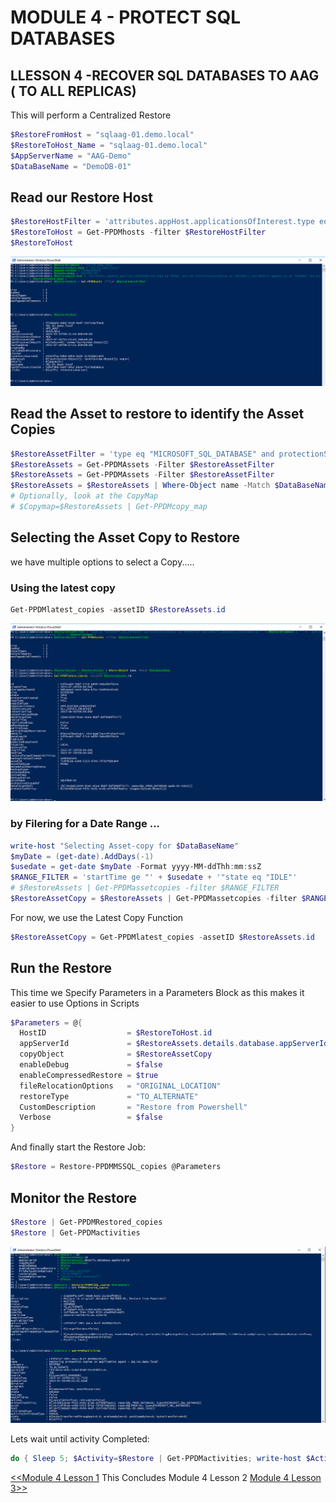 # MODULE 4 - PROTECT SQL DATABASES

## LLESSON 4 -RECOVER SQL DATABASES TO AAG ( TO ALL REPLICAS)

This will perform a Centralized Restore

```Powershell
$RestoreFromHost = "sqlaag-01.demo.local"
$RestoreToHost_Name = "sqlaag-01.demo.local"
$AppServerName = "AAG-Demo"
$DataBaseName = "DemoDB-01"
```

## Read our Restore Host

```Powershell
$RestoreHostFilter = 'attributes.appHost.applicationsOfInterest.type eq "MSSQL" and not (lastDiscoveryStatus eq "DELETED") and details.appHost.os eq "WINDOWS" and hostname eq "' + $RestoreToHost_Name + '"'
$RestoreToHost = Get-PPDMhosts -filter $RestoreHostFilter
$RestoreToHost
```

![Alt text](image-60.png)

## Read the Asset to restore to identify the Asset Copies

```Powershell
$RestoreAssetFilter = 'type eq "MICROSOFT_SQL_DATABASE" and protectionStatus eq "PROTECTED" and details.database.clusterName eq "' + $RestoreFromHost + '"' + ' and details.database.appServerName eq "' + $AppServerName + '"'  + ' and name eq "' + $DataBaseName + '"'
$RestoreAssets = Get-PPDMAssets -Filter $RestoreAssetFilter
$RestoreAssets = Get-PPDMAssets -Filter $RestoreAssetFilter
$RestoreAssets = $RestoreAssets | Where-Object name -Match $DataBaseName
# Optionally, look at the CopyMap
# $Copymap=$RestoreAssets | Get-PPDMcopy_map
```

## Selecting the Asset Copy to Restore
we have multiple options to select a Copy.....

### Using the latest copy

```Powershell
Get-PPDMlatest_copies -assetID $RestoreAssets.id
```

![Alt text](image-61.png)

### by Filering for a Date Range ...

```Powershell
write-host "Selecting Asset-copy for $DataBaseName"
$myDate = (get-date).AddDays(-1)
$usedate = get-date $myDate -Format yyyy-MM-ddThh:mm:ssZ
$RANGE_FILTER = 'startTime ge "' + $usedate + '"state eq "IDLE"'
# $RestoreAssets | Get-PPDMassetcopies -filter $RANGE_FILTER
$RestoreAssetCopy = $RestoreAssets | Get-PPDMassetcopies -filter $RANGE_FILTER | Select-Object -First 1
```

For now, we use the Latest Copy Function 

```Powershell
$RestoreAssetCopy = Get-PPDMlatest_copies -assetID $RestoreAssets.id
```

## Run the Restore

This time we Specify Parameters in a Parameters Block as this makes it easier to use Options in Scripts

```Powershell
$Parameters = @{
  HostID                  = $RestoreToHost.id 
  appServerId             = $RestoreAssets.details.database.appServerId
  copyObject              = $RestoreAssetCopy
  enableDebug             = $false
  enableCompressedRestore = $true
  fileRelocationOptions   = "ORIGINAL_LOCATION"
  restoreType             = "TO_ALTERNATE" 
  CustomDescription       = "Restore from Powershell"
  Verbose                 = $false
}
```

And finally start the Restore Job:

```Powershell
$Restore = Restore-PPDMMSSQL_copies @Parameters
```

## Monitor the Restore

```Powershell
$Restore | Get-PPDMRestored_copies
$Restore | Get-PPDMactivities
```

![Alt text](image-63.png)

Lets wait until activity Completed:

```Powershell
do { Sleep 5; $Activity=$Restore | Get-PPDMactivities; write-host $Activity.progress } until ($Activity.state -eq "COMPLETED")
```

[<<Module 4 Lesson 1](./Module_4_1.md) This Concludes Module 4 Lesson 2 [Module 4 Lesson 3>>](./Module_4_3.md)